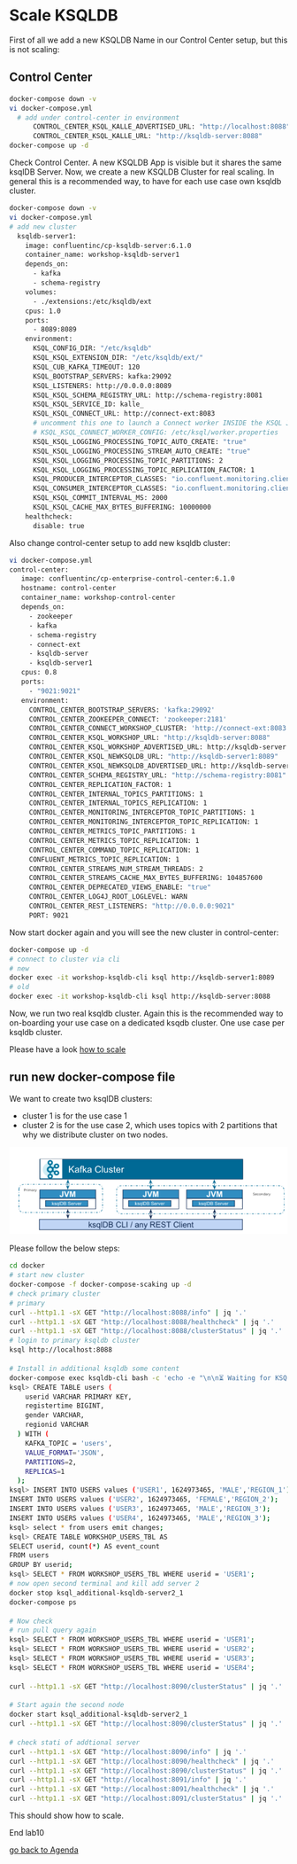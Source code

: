# Scale KSQLDB
First of all we add a new KSQLDB Name in our Control Center setup, but this is not scaling:
## Control Center
```bash
docker-compose down -v
vi docker-compose.yml
  # add under control-center in environment
      CONTROL_CENTER_KSQL_KALLE_ADVERTISED_URL: "http://localhost:8088"
      CONTROL_CENTER_KSQL_KALLE_URL: "http://ksqldb-server:8088"
docker-compose up -d
```
Check Control Center. A new KSQLDB App is visible but it shares the same ksqlDB Server. Now, we create a new KSQLDB Cluster for real scaling. In general this is a recommended way, to have for each use case own ksqldb cluster.

```bash
docker-compose down -v
vi docker-compose.yml
# add new cluster
  ksqldb-server1:
    image: confluentinc/cp-ksqldb-server:6.1.0
    container_name: workshop-ksqldb-server1
    depends_on:
      - kafka
      - schema-registry
    volumes:
      - ./extensions:/etc/ksqldb/ext
    cpus: 1.0
    ports:
      - 8089:8089
    environment:
      KSQL_CONFIG_DIR: "/etc/ksqldb"
      KSQL_KSQL_EXTENSION_DIR: "/etc/ksqldb/ext/"
      KSQL_CUB_KAFKA_TIMEOUT: 120
      KSQL_BOOTSTRAP_SERVERS: kafka:29092
      KSQL_LISTENERS: http://0.0.0.0:8089
      KSQL_KSQL_SCHEMA_REGISTRY_URL: http://schema-registry:8081
      KSQL_KSQL_SERVICE_ID: kalle_
      KSQL_KSQL_CONNECT_URL: http://connect-ext:8083
      # uncomment this one to launch a Connect worker INSIDE the KSQL JVM
      # KSQL_KSQL_CONNECT_WORKER_CONFIG: /etc/ksql/worker.properties
      KSQL_KSQL_LOGGING_PROCESSING_TOPIC_AUTO_CREATE: "true"
      KSQL_KSQL_LOGGING_PROCESSING_STREAM_AUTO_CREATE: "true"
      KSQL_KSQL_LOGGING_PROCESSING_TOPIC_PARTITIONS: 2
      KSQL_KSQL_LOGGING_PROCESSING_TOPIC_REPLICATION_FACTOR: 1
      KSQL_PRODUCER_INTERCEPTOR_CLASSES: "io.confluent.monitoring.clients.interceptor.MonitoringProducerInterceptor"
      KSQL_CONSUMER_INTERCEPTOR_CLASSES: "io.confluent.monitoring.clients.interceptor.MonitoringConsumerInterceptor"
      KSQL_KSQL_COMMIT_INTERVAL_MS: 2000
      KSQL_KSQL_CACHE_MAX_BYTES_BUFFERING: 10000000
    healthcheck:
      disable: true 
 ```     
 Also change control-center setup to add new ksqldb cluster:
 ```bash 
 vi docker-compose.yml
control-center:
    image: confluentinc/cp-enterprise-control-center:6.1.0
    hostname: control-center
    container_name: workshop-control-center
    depends_on:
      - zookeeper
      - kafka
      - schema-registry
      - connect-ext
      - ksqldb-server
      - ksqldb-server1
    cpus: 0.8
    ports:
      - "9021:9021"
    environment:
      CONTROL_CENTER_BOOTSTRAP_SERVERS: 'kafka:29092'
      CONTROL_CENTER_ZOOKEEPER_CONNECT: 'zookeeper:2181'
      CONTROL_CENTER_CONNECT_WORKSHOP_CLUSTER: 'http://connect-ext:8083'
      CONTROL_CENTER_KSQL_WORKSHOP_URL: "http://ksqldb-server:8088"
      CONTROL_CENTER_KSQL_WORKSHOP_ADVERTISED_URL: http://ksqldb-server:8088
      CONTROL_CENTER_KSQL_NEWKSQLDB_URL: "http://ksqldb-server1:8089"
      CONTROL_CENTER_KSQL_NEWKSQLDB_ADVERTISED_URL: http://ksqldb-server1:8089
      CONTROL_CENTER_SCHEMA_REGISTRY_URL: "http://schema-registry:8081"
      CONTROL_CENTER_REPLICATION_FACTOR: 1
      CONTROL_CENTER_INTERNAL_TOPICS_PARTITIONS: 1
      CONTROL_CENTER_INTERNAL_TOPICS_REPLICATION: 1
      CONTROL_CENTER_MONITORING_INTERCEPTOR_TOPIC_PARTITIONS: 1
      CONTROL_CENTER_MONITORING_INTERCEPTOR_TOPIC_REPLICATION: 1
      CONTROL_CENTER_METRICS_TOPIC_PARTITIONS: 1
      CONTROL_CENTER_METRICS_TOPIC_REPLICATION: 1
      CONTROL_CENTER_COMMAND_TOPIC_REPLICATION: 1
      CONFLUENT_METRICS_TOPIC_REPLICATION: 1
      CONTROL_CENTER_STREAMS_NUM_STREAM_THREADS: 2
      CONTROL_CENTER_STREAMS_CACHE_MAX_BYTES_BUFFERING: 104857600
      CONTROL_CENTER_DEPRECATED_VIEWS_ENABLE: "true"
      CONTROL_CENTER_LOG4J_ROOT_LOGLEVEL: WARN
      CONTROL_CENTER_REST_LISTENERS: "http://0.0.0.0:9021"
      PORT: 9021
````
Now start docker again and you will see the new cluster in control-center:
```bash
docker-compose up -d
# connect to cluster via cli
# new
docker exec -it workshop-ksqldb-cli ksql http://ksqldb-server1:8089
# old
docker exec -it workshop-ksqldb-cli ksql http://ksqldb-server:8088
```
Now, we run two real ksqldb cluster. Again this is the recommended way to on-boarding your use case on a dedicated ksqdb cluster. One use case per ksqldb cluster.

Please have a look [how to scale](https://docs.ksqldb.io/en/latest/operate-and-deploy/capacity-planning/#scaling-ksqldb)

## run new docker-compose file
We want to create two ksqlDB clusters:
* cluster 1 is for the use case 1
* cluster 2 is for the use case 2, which uses topics with 2 partitions that why we distribute cluster on two nodes.

![cluster setup](img/ksqldb_cluster.png)

Please follow the below steps:
```bash
cd docker
# start new cluster
docker-compose -f docker-compose-scaking up -d
# check primary cluster
# primary
curl --http1.1 -sX GET "http://localhost:8088/info" | jq '.'
curl --http1.1 -sX GET "http://localhost:8088/healthcheck" | jq '.'
curl --http1.1 -sX GET "http://localhost:8088/clusterStatus" | jq '.'
# login to primary ksqldb cluster
ksql http://localhost:8088

# Install in additional ksqldb some content
docker-compose exec ksqldb-cli bash -c 'echo -e "\n\n⏳ Waiting for KSQL to be available before launching CLI\n"; while [ $(curl -s -o /dev/null -w %{http_code} http://additional-ksqldb-server1:8090/) -eq 000 ] ; do echo -e $(date) "KSQL Server HTTP state: " $(curl -s -o /dev/null -w %{http_code} http://additional-ksqldb-server1:8090/) " (waiting for 200)" ; sleep 5 ; done; ksql http://additional-ksqldb-server1:8090'
ksql> CREATE TABLE users (
    userid VARCHAR PRIMARY KEY,
    registertime BIGINT,
    gender VARCHAR,
    regionid VARCHAR
  ) WITH (
    KAFKA_TOPIC = 'users',
    VALUE_FORMAT='JSON',
    PARTITIONS=2,
    REPLICAS=1
  );
ksql> INSERT INTO USERS values ('USER1', 1624973465, 'MALE','REGION_1');
INSERT INTO USERS values ('USER2', 1624973465, 'FEMALE','REGION_2');
INSERT INTO USERS values ('USER3', 1624973465, 'MALE','REGION_3');
INSERT INTO USERS values ('USER4', 1624973465, 'MALE','REGION_3');
ksql> select * from users emit changes;
ksql> CREATE TABLE WORKSHOP_USERS_TBL AS
SELECT userid, count(*) AS event_count
FROM users
GROUP BY userid;
ksql> SELECT * FROM WORKSHOP_USERS_TBL WHERE userid = 'USER1';
# now open second terminal and kill add server 2
docker stop ksql_additional-ksqldb-server2_1
docker-compose ps

# Now check
# run pull query again
ksql> SELECT * FROM WORKSHOP_USERS_TBL WHERE userid = 'USER1';
ksql> SELECT * FROM WORKSHOP_USERS_TBL WHERE userid = 'USER2';
ksql> SELECT * FROM WORKSHOP_USERS_TBL WHERE userid = 'USER3';
ksql> SELECT * FROM WORKSHOP_USERS_TBL WHERE userid = 'USER4';

curl --http1.1 -sX GET "http://localhost:8090/clusterStatus" | jq '.'

# Start again the second node
docker start ksql_additional-ksqldb-server2_1
curl --http1.1 -sX GET "http://localhost:8090/clusterStatus" | jq '.'

# check stati of addtional server
curl --http1.1 -sX GET "http://localhost:8090/info" | jq '.'
curl --http1.1 -sX GET "http://localhost:8090/healthcheck" | jq '.'
curl --http1.1 -sX GET "http://localhost:8090/clusterStatus" | jq '.'
curl --http1.1 -sX GET "http://localhost:8091/info" | jq '.'
curl --http1.1 -sX GET "http://localhost:8091/healthcheck" | jq '.'
curl --http1.1 -sX GET "http://localhost:8091/clusterStatus" | jq '.'

```
This should show how to scale.

End lab10

[go back to Agenda](https://github.com/ora0600/confluent-ksqldb-hands-on-workshop/blob/master/README.md#hands-on-agenda-and-labs)

